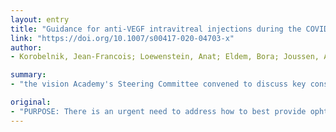 ```yaml
---
layout: entry
title: "Guidance for anti-VEGF intravitreal injections during the COVID-19 pandemic"
link: "https://doi.org/10.1007/s00417-020-04703-x"
author:
- Korobelnik, Jean-Francois; Loewenstein, Anat; Eldem, Bora; Joussen, Antonia M.; Koh, Adrian; Lambrou, George N.; Lanzetta, Paolo; Li, Xiaoxin; Lovestam-Adrian, Monica; Navarro, Rafael; Okada, Annabelle A.; Pearce, Ian; Rodriguez, Francisco J.; Wong, David T.; Wu, Lihteh

summary:
- "the vision Academy's Steering Committee convened to discuss key considerations for managing patients with retinal disease during the global COVID-19 pandemic. The considerations focus on the implementation of steps to minimize the exposure of patients and healthcare staff to the disease. Considers include the use of personal protective equipment, adherence to scrupulous hygiene and disinfection protocols, pre-screening to identify symptomatic patients and reducing the number of people in waiting rooms."

original:
- "PURPOSE: There is an urgent need to address how to best provide ophthalmic care for patients with retinal disease receiving intravitreal injections with anti-vascular endothelial growth factor agents during the ongoing global COVID-19 pandemic. This article provides guidance for ophthalmologists on how to deliver the best possible care for patients while minimizing the risk of infection. METHODS: The Vision Academy's Steering Committee of international retinal disease experts convened to discuss key considerations for managing patients with retinal disease during the COVID-19 pandemic. After reviewing the existing literature on the issue, members put forward recommendations that were systematically refined and voted on to develop this guidance. RESULTS: The considerations focus on the implementation of steps to minimize the exposure of patients and healthcare staff to COVID-19. These include the use of personal protective equipment, adherence to scrupulous hygiene and disinfection protocols, pre-screening to identify symptomatic patients, and reducing the number of people in waiting rooms. Other important measures include triaging of patients to identify those at the greatest risk of irreversible vision loss and prioritization of treatment visits over monitoring visits where possible. In order to limit patient exposure, ophthalmologists should refrain from using treatment regimens that require frequent monitoring. CONCLUSION: Management of patients with retinal disease receiving intravitreal injections during the COVID-19 pandemic will require adjustment to regular clinical practice to minimize the risk of exposure of patients and healthcare staff, and to prioritize those with the greatest medical need. The safety of patients and healthcare staff should be of paramount importance in all decision-making."
---
```


